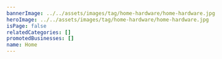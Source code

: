 ```yaml
---
bannerImage: ../../assets/images/tag/home-hardware/home-hardware.jpg
heroImage: ../../assets/images/tag/home-hardware/home-hardware.jpg
isPage: false
relatedCategories: []
promotedBusinesses: []
name: Home
---
```

